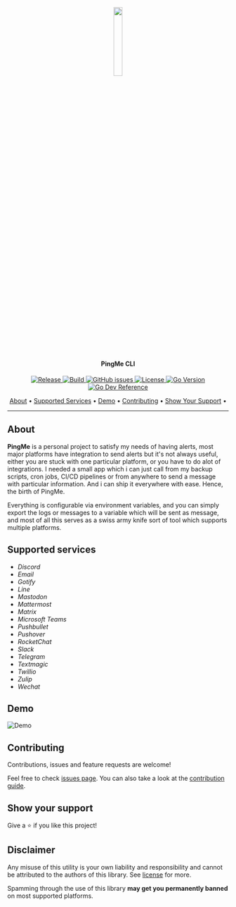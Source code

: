 <!-- markdownlint-disable MD033 -->
<!-- markdownlint-disable-next-line -->
<h2 align="center">
  <br>
  <p align="center"><img width=20% src="https://raw.githubusercontent.com/kha7iq/pingme/master/.github/img/logo.png"></p>
</h2>

<h4 align="center">PingMe CLI</h4>

<p align="center">
   <a href="https://github.com/kha7iq/pingme/releases">
   <img alt="Release" src="https://img.shields.io/github/v/release/kha7iq/pingme">
   <a href="#">
   <img alt="Build" src="https://img.shields.io/github/workflow/status/kha7iq/pingme/goreleaser">
   <a href="https://github.com/kha7iq/pingme/issues">
   <img alt="GitHub issues" src="https://img.shields.io/github/issues/kha7iq/pingme?style=flat-square&logo=github&logoColor=white">
   <a href="https://github.com/kha7iq/pingme/blob/master/LICENSE.md">
   <img alt="License" src="https://img.shields.io/github/license/kha7iq/pingme">
   <a href="#">
   <img alt="Go Version" src="https://img.shields.io/github/go-mod/go-version/kha7iq/pingme">
   <a href="https://pkg.go.dev/github.com/kha7iq/pingme">
   <img alt="Go Dev Reference" src="https://img.shields.io/badge/go.dev-reference-007d9c?logo=go&logoColor=white&style=flat">
</p>

<p align="center">
  <a href="#/?id=about">About</a> •
  <a href="#?id=supported-services">Supported Services</a> •
  <a href="#?id=demo">Demo</a> •
  <a href="#?id=contributing">Contributing</a> •
  <a href="#?id=show-your-support">Show Your Support</a> •
</p>

---

## About

**PingMe** is a personal project to satisfy my needs of having alerts, most
major platforms have integration to send alerts but it's not always useful,
either you are stuck with one particular platform, or you have to do alot of
integrations. I needed a small app which i can just call from my backup scripts,
cron jobs, CI/CD pipelines or from anywhere to send a message with particular
information. And i can ship it everywhere with ease. Hence, the birth of PingMe.

Everything is configurable via environment variables, and you can simply export
the logs or messages to a variable which will be sent as message, and most of
all this serves as a swiss army knife sort of tool which supports multiple
platforms.

## Supported services

- *Discord*
- *Email*
- *Gotify*
- *Line*
- *Mastodon*
- *Mattermost*
- *Matrix*
- *Microsoft Teams*
- *Pushbullet*
- *Pushover*
- *RocketChat*
- *Slack*
- *Telegram*
- *Textmagic*
- *Twillio*
- *Zulip*
- *Wechat*

## Demo

![Demo](https://raw.githubusercontent.com/kha7iq/pingme/master/.github/img/pingme.gif)

## Contributing

Contributions, issues and feature requests are welcome!

Feel free to check [issues page](https://github.com/kha7iq/pingme/issues).
You can also take a look at the [contribution guide](contribution.md).

## Show your support

Give a ⭐️  if you like this project!

## Disclaimer

Any misuse of this utility is your own liability and responsibility and cannot
be attributed to the authors of this library.  See
[license](https://github.com/kha7iq/pingme/blob/master/LICENSE.md) for more.

Spamming through the use of this library **may get you permanently banned** on
most supported platforms.
